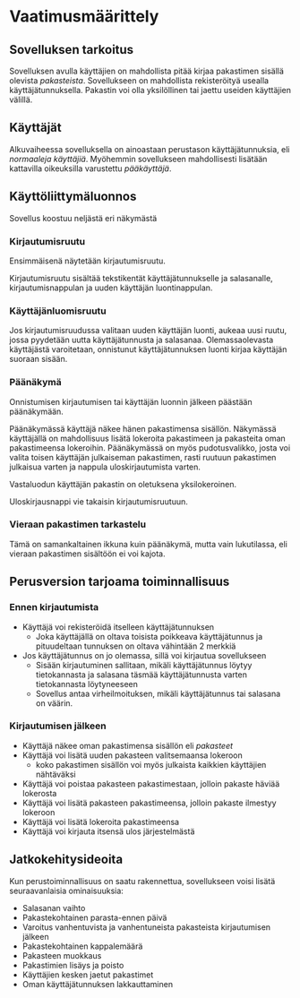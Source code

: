 # Vaatimusmäärittely

## Sovelluksen tarkoitus

Sovelluksen avulla käyttäjien on mahdollista pitää kirjaa pakastimen sisällä olevista _pakasteista_. Sovellukseen on mahdollista rekisteröityä usealla käyttäjätunnuksella. Pakastin voi olla yksilöllinen tai jaettu useiden käyttäjien välillä.

## Käyttäjät

Alkuvaiheessa sovelluksella on ainoastaan perustason käyttäjätunnuksia, eli _normaaleja käyttäjiä_. Myöhemmin sovellukseen mahdollisesti lisätään kattavilla oikeuksilla varustettu _pääkäyttäjä_.

## Käyttöliittymäluonnos

Sovellus koostuu neljästä eri näkymästä

### Kirjautumisruutu

Ensimmäisenä näytetään kirjautumisruutu.

Kirjautumisruutu sisältää tekstikentät käyttäjätunnukselle ja salasanalle, kirjautumisnappulan ja uuden käyttäjän luontinappulan.

### Käyttäjänluomisruutu

Jos kirjautumisruudussa valitaan uuden käyttäjän luonti, aukeaa uusi ruutu, jossa pyydetään uutta käyttäjätunnusta ja salasanaa. Olemassaolevasta käyttäjästä varoitetaan, onnistunut käyttäjätunnuksen luonti kirjaa käyttäjän suoraan sisään.

### Päänäkymä

Onnistumisen kirjautumisen tai käyttäjän luonnin jälkeen päästään päänäkymään.

Päänäkymässä käyttäjä näkee hänen pakastimensa sisällön. Näkymässä käyttäjällä on mahdollisuus lisätä lokeroita pakastimeen ja pakasteita oman pakastimeensa lokeroihin. Päänäkymässä on myös pudotusvalikko, josta voi valita toisen käyttäjän julkaiseman pakastimen, rasti ruutuun pakastimen julkaisua varten ja nappula uloskirjautumista varten.

Vastaluodun käyttäjän pakastin on oletuksena yksilokeroinen.

Uloskirjausnappi vie takaisin kirjautumisruutuun.

### Vieraan pakastimen tarkastelu

Tämä on samankaltainen ikkuna kuin päänäkymä, mutta vain lukutilassa, eli vieraan pakastimen sisältöön ei voi kajota.

## Perusversion tarjoama toiminnallisuus

### Ennen kirjautumista

- Käyttäjä voi rekisteröidä itselleen käyttäjätunnuksen
  - Joka käyttäjällä on oltava toisista poikkeava käyttäjätunnus ja pituudeltaan tunnuksen on oltava vähintään 2 merkkiä
- Jos käyttäjätunnus on jo olemassa, sillä voi kirjautua sovellukseen
  - Sisään kirjautuminen sallitaan, mikäli käyttäjätunnus löytyy tietokannasta ja salasana täsmää käyttäjätunnusta varten tietokannasta löytyneeseen
  - Sovellus antaa virheilmoituksen, mikäli käyttäjätunnus tai salasana on väärin.

### Kirjautumisen jälkeen

- Käyttäjä näkee oman pakastimensa sisällön eli _pakasteet_
- Käyttäjä voi lisätä uuden pakasteen valitsemaansa lokeroon
  - koko pakastimen sisällön voi myös julkaista kaikkien käyttäjien nähtäväksi
- Käyttäjä voi poistaa pakasteen pakastimestaan, jolloin pakaste häviää lokerosta
- Käyttäjä voi lisätä pakasteen pakastimeensa, jolloin pakaste ilmestyy lokeroon
- Käyttäjä voi lisätä lokeroita pakastimeensa
- Käyttäjä voi kirjauta itsensä ulos järjestelmästä

## Jatkokehitysideoita

Kun perustoiminnallisuus on saatu rakennettua, sovellukseen voisi lisätä seuraavanlaisia ominaisuuksia:

- Salasanan vaihto
- Pakastekohtainen parasta-ennen päivä
- Varoitus vanhentuvista ja vanhentuneista pakasteista kirjautumisen jälkeen
- Pakastekohtainen kappalemäärä
- Pakasteen muokkaus
- Pakastimien lisäys ja poisto
- Käyttäjien kesken jaetut pakastimet
- Oman käyttäjätunnuksen lakkauttaminen
